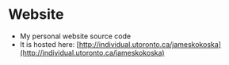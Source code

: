 # Website
* My personal website source code
* It is hosted here: [http://individual.utoronto.ca/jameskokoska](http://individual.utoronto.ca/jameskokoska)

